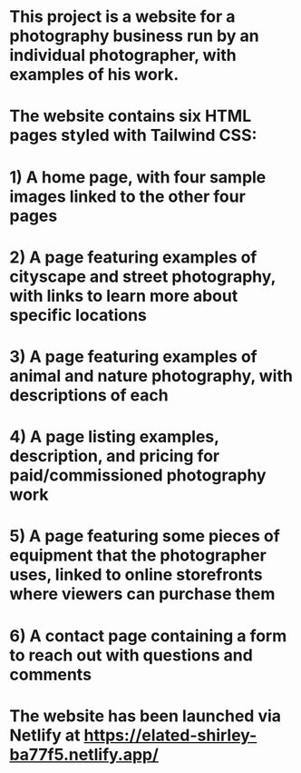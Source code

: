 # This project is a website for a photography business run by an individual photographer, with examples of his work.
# The website contains six HTML pages styled with Tailwind CSS:
#    1) A home page, with four sample images linked to the other four pages
#    2) A page featuring examples of cityscape and street photography, with links to learn more about specific locations
#    3) A page featuring examples of animal and nature photography, with descriptions of each
#    4) A page listing examples, description, and pricing for paid/commissioned photography work
#    5) A page featuring some pieces of equipment that the photographer uses, linked to online storefronts where viewers can purchase them
#    6) A contact page containing a form to reach out with questions and comments

# The website has been launched via Netlify at https://elated-shirley-ba77f5.netlify.app/